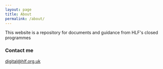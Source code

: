 ```yaml
---
layout: page
title: About
permalink: /about/
---
```


This website is a repository for documents and guidance from HLF's closed programmes

### Contact me

[digital@hlf.org.uk](mailto:digital@hlf.org.uk)